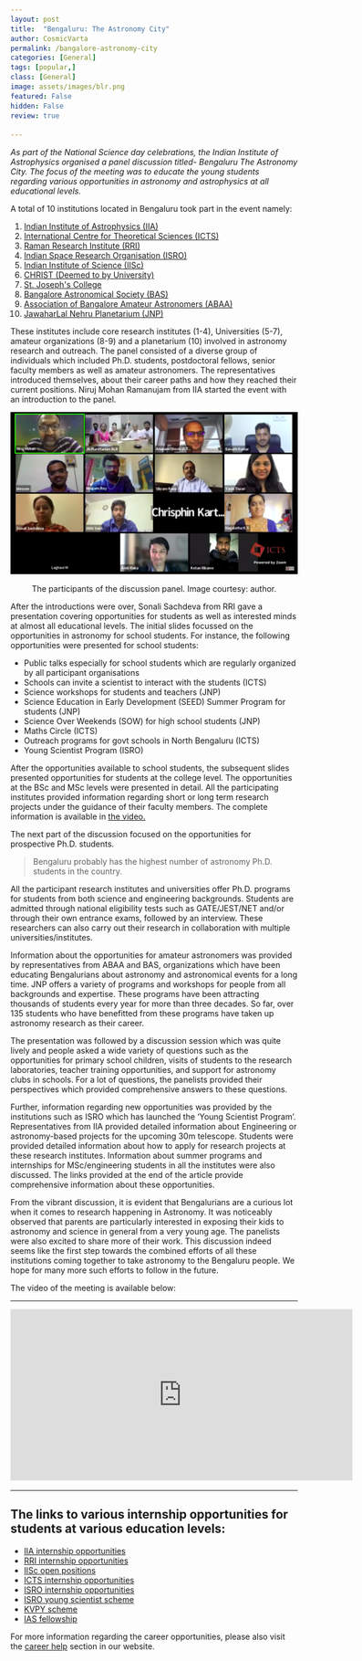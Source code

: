 ```yaml
---
layout: post
title:  "Bengaluru: The Astronomy City"
author: CosmicVarta
permalink: /bangalore-astronomy-city
categories: [General]
tags: [popular,]
class: [General]
image: assets/images/blr.png
featured: False
hidden: False
review: true

---
```


*As part of the National Science day celebrations, the Indian Institute of Astrophysics organised a panel discussion titled- Bengaluru The Astronomy City. The focus of the meeting was to educate the young students regarding various opportunities in astronomy and astrophysics at all educational levels.*


A total of 10 institutions located in Bengaluru took part in the event namely:

1. [Indian Institute of Astrophysics (IIA)](https://www.iiap.res.in/)
2. [International Centre for Theoretical Sciences (ICTS)](https://www.icts.res.in/)
3. [Raman Research Institute (RRI)](https://www.rri.res.in/)
4. [Indian Space Research Organisation (ISRO)](https://www.isro.gov.in/)
5. [Indian Institute of Science (IISc)](https://iisc.ac.in/)
6. [CHRIST (Deemed to by University)](https://christuniversity.in/)
7. [St. Joseph's College](https://www.sjc.ac.in/)
8. [Bangalore Astronomical Society (BAS)](https://bas.org.in/)
9. [Association of Bangalore Amateur Astronomers (ABAA)](https://abaaonline.blogspot.com/)
10. [JawaharLal Nehru Planetarium (JNP)](https://www.taralaya.org/)

These institutes include core research institutes (1-4), Universities (5-7), amateur organizations (8-9) and a planetarium (10) involved in astronomy research and outreach. The panel consisted of a diverse group of individuals which included Ph.D. students, postdoctoral fellows, senior faculty members as well as amateur astronomers.
The representatives introduced themselves, about their career paths and how they reached their current positions. Niruj Mohan Ramanujam from IIA started the event with an introduction to the panel.

<p align="center">
  <img src="../assets/images/blr.png">
</p>

<p align = "center"> The participants of the discussion panel. Image courtesy: author.
</p>

After the introductions were over, Sonali Sachdeva from RRI gave a presentation covering opportunities for students as well as interested minds at almost all educational levels. The initial slides focussed on the opportunities in astronomy for school students. For instance, the following opportunities were presented for school students:



- Public talks especially for school students which are regularly organized by all participant organisations
- Schools can invite a scientist to interact with the students (ICTS)
- Science workshops for students and teachers (JNP)
- Science Education in Early Development (SEED) Summer Program for students (JNP)
- Science Over Weekends (SOW) for high school students (JNP)
- Maths Circle (ICTS)
- Outreach programs for govt schools in North Bengaluru (ICTS)
- Young Scientist Program (ISRO)


After the opportunities available to school students, the subsequent slides presented opportunities for students at the college level. The opportunities at the BSc and MSc levels were presented in detail. All the participating institutes provided information regarding short or long term research projects under the guidance of their faculty members. The complete information is available in [the video.](https://www.youtube.com/watch?v=bB13TdvmkRU)

The next part of the discussion focused on the opportunities for prospective Ph.D. students.

> Bengaluru probably has the highest number of astronomy Ph.D. students in the country.
>

All the participant research institutes and universities offer Ph.D. programs for students from both science and engineering backgrounds. Students are admitted through national eligibility tests such as GATE/JEST/NET and/or through their own entrance exams, followed by an interview. These researchers can also carry out their research in collaboration with multiple universities/institutes.

Information about the opportunities for amateur astronomers was provided by representatives from ABAA and BAS, organizations which have been educating Bengalurians about astronomy and astronomical events for a long time. JNP offers a variety of programs and workshops for people from all backgrounds and expertise. These programs have been attracting thousands of students every year for more than three decades. So far, over 135 students who have benefitted from these programs have taken up astronomy research as their career.

The presentation was followed by a discussion session which was quite lively and people asked a wide variety of questions such as the opportunities for primary school children, visits of students to the research laboratories, teacher training opportunities, and support for astronomy clubs in schools. For a lot of questions, the panelists provided their perspectives which provided comprehensive answers to these questions.

Further, information regarding new opportunities was provided by the institutions such as ISRO which has launched the ‘Young Scientist Program’. Representatives from IIA provided detailed information about Engineering or astronomy-based projects for the upcoming 30m telescope. Students were provided detailed information about how to apply for research projects at these research institutes. Information about summer programs and internships for MSc/engineering students in all the institutes were also discussed. The links provided at the end of the article provide comprehensive information about these opportunities.

From the vibrant discussion, it is evident that Bengalurians are a curious lot when it comes to research happening in Astronomy. It was noticeably observed that parents are particularly interested in exposing their kids to astronomy and science in general from a very young age. The panelists were also excited to share more of their work. This discussion indeed seems like the first step towards the combined efforts of all these institutions coming together to take astronomy to the Bengaluru people. We hope for many more such efforts to follow in the future.

The video of the meeting is available below:

---

<iframe width="600" height="300" src="https://www.youtube.com/embed/bB13TdvmkRU" title="YouTube video player" frameborder="0" allow="accelerometer; autoplay; clipboard-write; encrypted-media; gyroscope; picture-in-picture" allowfullscreen></iframe>


---


## The links to various internship opportunities for students at various education levels:


- [IIA internship opportunities](https://www.iiap.res.in/?q=degree)
- [RRI internship opportunities](https://www.rri.res.in/careers/visiting-students)
- [IISc open positions](https://iisc.ac.in/positions-open/)
- [ICTS internship opportunities](https://www.icts.res.in/opportunities/graduate-studies/summer)
- [ISRO internship opportunities](https://www.isro.gov.in/research-and-academia-interface/internships-projects-training)
- [ISRO young scientist scheme](https://www.isro.gov.in/research-and-academia-interface/internships-projects-training)
- [KVPY scheme](http://www.kvpy.iisc.ernet.in/main/index.htm)
- [IAS fellowship](https://webjapps.ias.ac.in/fellowship2022/index.html)

For more information regarding the career opportunities, please also visit the [career help](https://cosmicvarta.in/career_help) section in our website.
